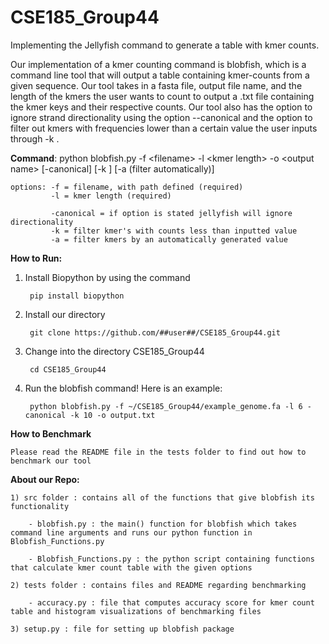 # CSE185_Group44

Implementing the Jellyfish command to generate a table with kmer counts.

Our implementation of a kmer counting command is blobfish, which is a command line tool that will output a table containing kmer-counts from a given sequence. Our tool takes in a fasta file, output file name, and the length of the kmers the user wants to count to output a .txt file containing the kmer keys and their respective counts. Our tool also has the option to ignore strand directionality using the option --canonical and the option to filter out kmers with frequencies lower than a certain value the user inputs through -k <frequency>.

__Command__: python blobfish.py -f &lt;filename&gt; -l &lt;kmer length&gt; -o &lt;output name&gt; [-canonical] [-k <filter kmers by output>] [-a (filter automatically)]

    options: -f = filename, with path defined (required)
             -l = kmer length (required)
             
             -canonical = if option is stated jellyfish will ignore directionality
             -k = filter kmer's with counts less than inputted value
             -a = filter kmers by an automatically generated value


__How to Run:__
1) Install Biopython by using the command 
    
        pip install biopython
2) Install our directory
   
        git clone https://github.com/##user##/CSE185_Group44.git
3) Change into the directory CSE185_Group44
   
        cd CSE185_Group44
4) Run the blobfish command! Here is an example:
    
        python blobfish.py -f ~/CSE185_Group44/example_genome.fa -l 6 -canonical -k 10 -o output.txt
    
__How to Benchmark__
    
    Please read the README file in the tests folder to find out how to benchmark our tool
    
 __About our Repo:__
    
    1) src folder : contains all of the functions that give blobfish its functionality

        - blobfish.py : the main() function for blobfish which takes command line arguments and runs our python function in Blobfish_Functions.py

        - Blobfish_Functions.py : the python script containing functions that calculate kmer count table with the given options

    2) tests folder : contains files and README regarding benchmarking

        - accuracy.py : file that computes accuracy score for kmer count table and histogram visualizations of benchmarking files

    3) setup.py : file for setting up blobfish package
